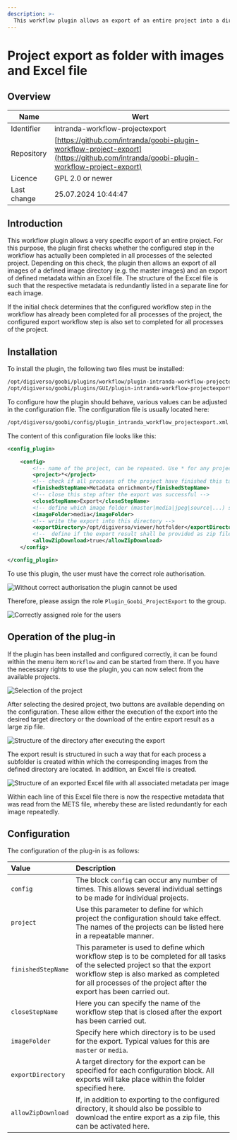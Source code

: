 ```yaml
---
description: >-
  This workflow plugin allows an export of an entire project into a directory structure with an Excel file and the associated images according to specific project specifications
---
```


# Project export as folder with images and Excel file

## Overview

Name                     | Wert
-------------------------|-----------
Identifier               | intranda-workflow-projectexport
Repository               | [https://github.com/intranda/goobi-plugin-workflow-project-export](https://github.com/intranda/goobi-plugin-workflow-project-export)
Licence              | GPL 2.0 or newer 
Last change    | 25.07.2024 10:44:47


## Introduction
This workflow plugin allows a very specific export of an entire project. For this purpose, the plugin first checks whether the configured step in the workflow has actually been completed in all processes of the selected project. Depending on this check, the plugin then allows an export of all images of a defined image directory (e.g. the master images) and an export of defined metadata within an Excel file. The structure of the Excel file is such that the respective metadata is redundantly listed in a separate line for each image.

If the initial check determines that the configured workflow step in the workflow has already been completed for all processes of the project, the configured export workflow step is also set to completed for all processes of the project.


## Installation
To install the plugin, the following two files must be installed:

```bash
/opt/digiverso/goobi/plugins/workflow/plugin-intranda-workflow-projectexport-base.jar
/opt/digiverso/goobi/plugins/GUI/plugin-intranda-workflow-projectexport-gui.jar
```

To configure how the plugin should behave, various values can be adjusted in the configuration file. The configuration file is usually located here:

```bash
/opt/digiverso/goobi/config/plugin_intranda_workflow_projectexport.xml
```

The content of this configuration file looks like this:

```xml
<config_plugin>

    <config>
        <!-- name of the project, can be repeated. Use * for any project -->
        <project>*</project>
        <!-- check if all proceses of the project have finished this task -->
        <finishedStepName>Metadata enrichment</finishedStepName>
        <!-- close this step after the export was successful -->
        <closeStepName>Export</closeStepName>
        <!-- define which image folder (master|media|jpeg|source|...) shall be used for the export -->
        <imageFolder>media</imageFolder>
        <!-- write the export into this directory -->
        <exportDirectory>/opt/digiverso/viewer/hotfolder</exportDirectory>
        <!--  define if the export result shall be provided as zip file download -->
        <allowZipDownload>true</allowZipDownload>
    </config>

</config_plugin>
```

To use this plugin, the user must have the correct role authorisation.

![Without correct authorisation the plugin cannot be used](images/goobi-plugin-workflow-project-export_screen1_en.png)

Therefore, please assign the role `Plugin_Goobi_ProjectExport` to the group.

![Correctly assigned role for the users](images/goobi-plugin-workflow-project-export_screen2_en.png)


## Operation of the plug-in

If the plugin has been installed and configured correctly, it can be found within the menu item `Workflow` and can be started from there. If you have the necessary rights to use the plugin, you can now select from the available projects.

![Selection of the project](images/goobi-plugin-workflow-project-export_screen3_en.png)

After selecting the desired project, two buttons are available depending on the configuration. These allow either the execution of the export into the desired target directory or the download of the entire export result as a large zip file.

![Structure of the directory after executing the export](images/goobi-plugin-workflow-project-export_screen4.png)

The export result is structured in such a way that for each process a subfolder is created within which the corresponding images from the defined directory are located. In addition, an Excel file is created.

![Structure of an exported Excel file with all associated metadata per image](images/goobi-plugin-workflow-project-export_screen5.png)

Within each line of this Excel file there is now the respective metadata that was read from the METS file, whereby these are listed redundantly for each image repeatedly.


## Configuration
The configuration of the plug-in is as follows:

| Value | Description |
| :--- | :--- |
| `config` | The block `config` can occur any number of times. This allows several individual settings to be made for individual projects. |
| `project` | Use this parameter to define for which project the configuration should take effect. The names of the projects can be listed here in a repeatable manner. |
| `finishedStepName` | This parameter is used to define which workflow step is to be completed for all tasks of the selected project so that the export workflow step is also marked as completed for all processes of the project after the export has been carried out. |
| `closeStepName` | Here you can specify the name of the workflow step that is closed after the export has been carried out. |
| `imageFolder` | Specify here which directory is to be used for the export. Typical values for this are `master` or `media`. |
| `exportDirectory` | A target directory for the export can be specified for each configuration block. All exports will take place within the folder specified here. |
| `allowZipDownload` | If, in addition to exporting to the configured directory, it should also be possible to download the entire export as a zip file, this can be activated here. |